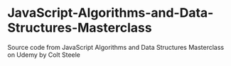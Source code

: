 # JavaScript-Algorithms-and-Data-Structures-Masterclass
Source code from JavaScript Algorithms and Data Structures Masterclass on Udemy by Colt Steele
